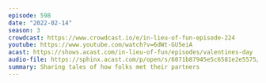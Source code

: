 ```yaml
---
episode: 598
date: "2022-02-14"
season: 3
crowdcast: https://www.crowdcast.io/e/in-lieu-of-fun-episode-224
youtube: https://www.youtube.com/watch?v=6dWt-GU5eiA
acast: https://shows.acast.com/in-lieu-of-fun/episodes/valentines-day
audio-file: https://sphinx.acast.com/p/open/s/6071b87945e5c6581e2e5575/e/620b09b4c256960014e7a371/media.mp3
summary: Sharing tales of how folks met their partners
---
```


